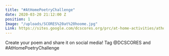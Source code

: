 ```yaml
---
title: "#AtHomePoetryChallenge"
date: 2020-03-20 21:12:00 Z
position: 1
Image: "/uploads/SCORES%20at%20hoome.jpg"
Link: https://sites.google.com/dcscores.org/prc/at-home-activities/athomechallenge
---
```


Create your poem and share it on social media! Tag @DCSCORES and #AtHomePoetryChallenge